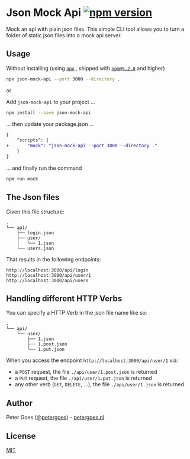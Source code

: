 # Json Mock Api [![npm version](https://badge.fury.io/js/json-mock-api.svg)](https://www.npmjs.com/package/json-mock-api)

Mock an api with plain json files. This simple CLI tool allows you to turn a 
folder of static json files into a mock api server.

## Usage

Without installing 
(using [`npx`](https://medium.com/@maybekatz/introducing-npx-an-npm-package-runner-55f7d4bd282b)
, shipped with [`npm@5.2.0`](https://github.com/npm/npm/releases/tag/v5.2.0) and 
higher)

```bash
npx json-mock-api --port 3000 --directory .
```

or 

Add `json-mock-api` to your project ...

```bash
npm install --save json-mock-api
```

... then update your package.json ...

```diff
{
    "scripts": {
+       "mock": "json-mock-api --port 3000 --directory ."
    }
}
```

... and finally run the command

```bash
npm run mock
```

## The Json files

Given this file structure:

```
.
└── api/
    ├── login.json
    ├── user/
    │   └── 1.json
    └── users.json
```

That results in the following endpoints:

```
http://localhost:3000/api/login
http://localhost:3000/api/user/1
http://localhost:3000/api/users
```

## Handling different HTTP Verbs

You can specify a HTTP Verb in the json file name like so:

```
.
└── api/
    └── user/
        ├── 1.json
        ├── 1.post.json
        └── 1.put.json
```

When you access the endpoint `http://localhost:3000/api/user/1` via:
* a `POST` request, the file `./api/user/1.post.json` is returned
* a `PUT` request, the file `./api/user/1.put.json` is returned
* any other verb (`GET`, `DELETE`, ...), the file `./api/user/1.json` is returned

## Author

Peter Goes ([@petergoes](https://twitter.com/petergoes)) - [petergoes.nl](https://petergoes.nl)

## License

[MIT](LICENSE)
